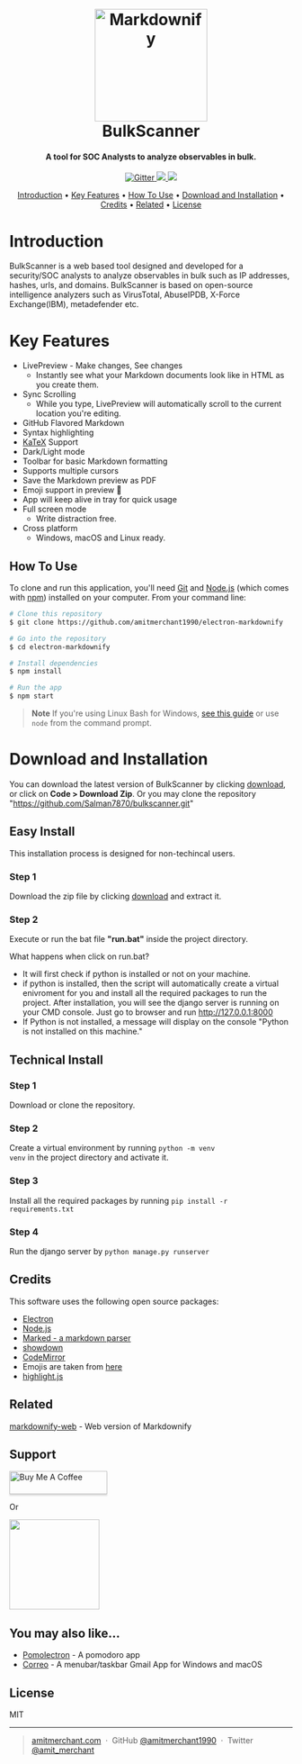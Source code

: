 
<h1 align="center">
  <br>
  <a href="http://www.amitmerchant.com/electron-markdownify"><img src="https://raw.githubusercontent.com/amitmerchant1990/electron-markdownify/master/app/img/markdownify.png" alt="Markdownify" width="200"></a>
  <br>
  BulkScanner
  <br>
</h1>

<h4 align="center">A tool for SOC Analysts to analyze observables in bulk.</h4>

<p align="center">
  <a href="https://badge.fury.io/js/electron-markdownify">
    <img src="https://badge.fury.io/js/electron-markdownify.svg"
         alt="Gitter">
  </a>
  <a href="https://saythanks.io/to/muhammadsulaiman7870">
      <img src="https://img.shields.io/badge/SayThanks.io-%E2%98%BC-1EAEDB.svg">
  </a>
  <a href="https://www.paypal.me/AmitMerchant">
    <img src="https://img.shields.io/badge/$-donate-ff69b4.svg?maxAge=2592000&amp;style=flat">
  </a>
</p>

<p align="center">
  <a href="#introduction">Introduction</a> •
  <a href="#key-features">Key Features</a> •
  <a href="#how-to-use">How To Use</a> •
  <a href="#download">Download and Installation</a> •
  <a href="#credits">Credits</a> •
  <a href="#related">Related</a> •
  <a href="#license">License</a>
</p>

# Introduction
BulkScanner is a web based tool designed and developed for a security/SOC analysts to analyze observables in bulk such as IP addresses, hashes, urls, and domains. BulkScanner is based on open-source intelligence analyzers such as VirusTotal, AbuseIPDB, X-Force Exchange(IBM), metadefender etc. 

# Key Features

* LivePreview - Make changes, See changes
  - Instantly see what your Markdown documents look like in HTML as you create them.
* Sync Scrolling
  - While you type, LivePreview will automatically scroll to the current location you're editing.
* GitHub Flavored Markdown  
* Syntax highlighting
* [KaTeX](https://khan.github.io/KaTeX/) Support
* Dark/Light mode
* Toolbar for basic Markdown formatting
* Supports multiple cursors
* Save the Markdown preview as PDF
* Emoji support in preview :tada:
* App will keep alive in tray for quick usage
* Full screen mode
  - Write distraction free.
* Cross platform
  - Windows, macOS and Linux ready.

## How To Use

To clone and run this application, you'll need [Git](https://git-scm.com) and [Node.js](https://nodejs.org/en/download/) (which comes with [npm](http://npmjs.com)) installed on your computer. From your command line:

```bash
# Clone this repository
$ git clone https://github.com/amitmerchant1990/electron-markdownify

# Go into the repository
$ cd electron-markdownify

# Install dependencies
$ npm install

# Run the app
$ npm start
```

> **Note**
> If you're using Linux Bash for Windows, [see this guide](https://www.howtogeek.com/261575/how-to-run-graphical-linux-desktop-applications-from-windows-10s-bash-shell/) or use `node` from the command prompt.


# Download and Installation

You can download the latest version of BulkScanner by clicking [download](https://github.com/Salman7870/bulkscanner/archive/refs/heads/main.zip), or click on <b>Code > Download Zip</b>. Or you may clone the repository "https://github.com/Salman7870/bulkscanner.git"

## Easy Install
This installation process is designed for non-techincal users.

### Step 1
Download the zip file by clicking [download](https://github.com/Salman7870/bulkscanner/archive/refs/heads/main.zip) and extract it.

### Step 2
Execute or run the bat file <b>"run.bat"</b> inside the project directory. 

What happens when click on run.bat?
- It will first check if python is installed or not on your machine.
- if python is installed, then the script will automatically create a virtual enivroment for you and install all the required packages to run the project. After installation, you will see the django server is running on your CMD console. Just go to browser and run http://127.0.0.1:8000
- If Python is not installed, a message will display on the console "Python is not installed on this machine."

## Technical Install

### Step 1
Download or clone the repository.

### Step 2
Create a virtual environment by running <code>python -m venv venv</code> in the project directory and activate it.

### Step 3
Install all the required packages by running <code>pip install -r requirements.txt</code>

### Step 4

Run the django server by <code>python manage.py runserver</code>

## Credits

This software uses the following open source packages:

- [Electron](http://electron.atom.io/)
- [Node.js](https://nodejs.org/)
- [Marked - a markdown parser](https://github.com/chjj/marked)
- [showdown](http://showdownjs.github.io/showdown/)
- [CodeMirror](http://codemirror.net/)
- Emojis are taken from [here](https://github.com/arvida/emoji-cheat-sheet.com)
- [highlight.js](https://highlightjs.org/)

## Related

[markdownify-web](https://github.com/amitmerchant1990/markdownify-web) - Web version of Markdownify

## Support

<a href="https://www.buymeacoffee.com/5Zn8Xh3l9" target="_blank"><img src="https://www.buymeacoffee.com/assets/img/custom_images/purple_img.png" alt="Buy Me A Coffee" style="height: 41px !important;width: 174px !important;box-shadow: 0px 3px 2px 0px rgba(190, 190, 190, 0.5) !important;-webkit-box-shadow: 0px 3px 2px 0px rgba(190, 190, 190, 0.5) !important;" ></a>

<p>Or</p> 

<a href="https://www.patreon.com/amitmerchant">
	<img src="https://c5.patreon.com/external/logo/become_a_patron_button@2x.png" width="160">
</a>

## You may also like...

- [Pomolectron](https://github.com/amitmerchant1990/pomolectron) - A pomodoro app
- [Correo](https://github.com/amitmerchant1990/correo) - A menubar/taskbar Gmail App for Windows and macOS

## License

MIT

---

> [amitmerchant.com](https://www.amitmerchant.com) &nbsp;&middot;&nbsp;
> GitHub [@amitmerchant1990](https://github.com/amitmerchant1990) &nbsp;&middot;&nbsp;
> Twitter [@amit_merchant](https://twitter.com/amit_merchant)

